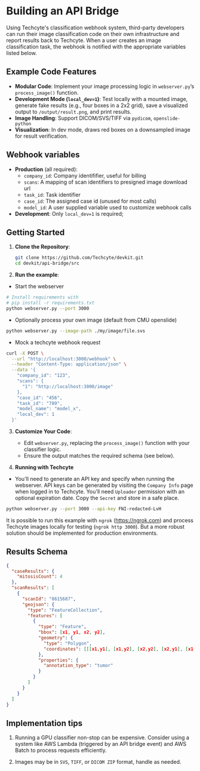 # Building an API Bridge

Using Techcyte's classification webhook system, third-party developers can run their image classification code on their own infrastructure and report results back to Techcyte. When a user creates an image classification task, the webhook is notified with the appropriate variables listed below.

## Example Code Features
- **Modular Code**: Implement your image processing logic in `webserver.py`’s `process_image()` function.
- **Development Mode (`local_dev=1`)**: Test locally with a mounted image, generate fake results (e.g., four boxes in a 2x2 grid), save a visualized output to `/output/result.png`, and print results.
- **Image Handling**: Support DICOM/SVS/TIFF via `pydicom`, `openslide-python`
- **Visualization**: In dev mode, draws red boxes on a downsampled image for result verification.

## Webhook variables

- **Production** (all required):
  - `company_id`: Company identififier, useful for billing
  - `scans`: A mapping of scan identifiers to presigned image download url
  - `task_id`: Task identifier
  - `case_id`: The assigned case id (unused for most calls)
  - `model_id`: A user supplied variable used to customize webhook calls
- **Development**: Only `local_dev=1` is required;


## Getting Started

1. **Clone the Repository**:
   ```bash
   git clone https://github.com/Techcyte/devkit.git
   cd devkit/api-bridge/src
   ```

2. **Run the example**:

- Start the webserver
```bash
# Install requirements with
# pip install -r requirements.txt
python webserver.py --port 3000
```
- Optionally process your own image (default from CMU openslide)
```bash
python webserver.py --image-path ./my/image/file.svs
```
   
- Mock a techcyte webhook request
```bash
curl -X POST \
  --url "http://localhost:3000/webhook" \
  --header "Content-Type: application/json" \
  --data '{
    "company_id": "123",
    "scans": {
      "1": "http://localhost:3000/image"
    },
    "case_id": "456",
    "task_id": "789",
    "model_name": "model_x",
    "local_dev": 1
  }'
```

3. **Customize Your Code**:
   - Edit `webserver.py`, replacing the `process_image()` function with your classifier logic.
   - Ensure the output matches the required schema (see below).

4. **Running with Techcyte**

- You'll need to generate an API key and specify when running the webserver. API keys can be generated by visiting the `Company Info` page when logged in to Techcyte. You'll need `Uploader` permission with an optional expiration date. Copy the `Secret` and store in a safe place.

```bash
python webserver.py --port 3000 --api-key FNI-redacted-LvH
```

It is possible to run this example with `ngrok` (https://ngrok.com) and process Techcyte images locally for testing (`ngrok http 3000`). But a more robust solution should be implemented for production environments. 

## Results Schema
```json
{
  "caseResults": {
    "mitosisCount": 4
  },
  "scanResults": [
    {
      "scanId": "8615687",
      "geojson": {
        "type": "FeatureCollection",
        "features": [
          {
            "type": "Feature",
            "bbox": [x1, y1, x2, y2],
            "geometry": {
              "type": "Polygon",
              "coordinates": [[[x1,y1], [x1,y2], [x2,y2], [x2,y1], [x1,y1]]]
            },
            "properties": {
              "annotation_type": "tumor"
            }
          }
        ]
      }
    }
  ]
}
```


## Implementation tips

1. Running a GPU classifier non-stop can be expensive. Consider using a system like AWS Lambda (triggered by an API bridge event) and AWS Batch to process requests efficiently.

2. Images may be in `SVS`, `TIFF`, or `DICOM ZIP` format, handle as needed.
